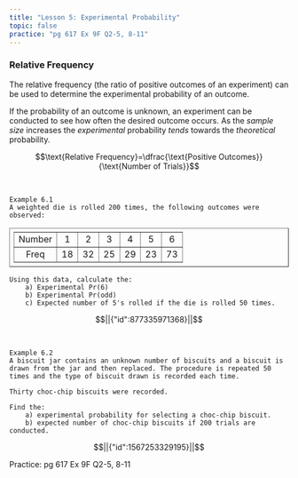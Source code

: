 ```yaml
---
title: "Lesson 5: Experimental Probability"
topic: false
practice: "pg 617 Ex 9F Q2-5, 8-11"
---
```


### Relative Frequency

The relative frequency (the ratio of positive outcomes of an experiment) can be used to determine the experimental probability of an outcome. 

If the probability of an outcome is unknown, an experiment can be conducted to see how often the desired outcome occurs. As the *sample size* increases the *experimental* probability *tends* towards the *theoretical* probability.

$$\text{Relative Frequency}=\dfrac{\text{Positive Outcomes}}{\text{Number of Trials}}$$

<br>

```
Example 6.1
A weighted die is rolled 200 times, the following outcomes were observed:
```


<center>
<table border=1 style="border-collapse:collapse; padding: 5pt; text-align:center">
  <tr>
    <td>  Number  </td>
    <td>1</td>
    <td>2</td>
    <td>3</td>
    <td>4</td>
    <td>5</td>
    <td>6</td>
  </tr>
  <tr>
    <td>Freq</td>
    <td> 18 </td>
    <td> 32 </td>
    <td> 25 </td>
    <td> 29 </td>
    <td> 23 </td>
    <td> 73 </td>
  </tr>
</table>
</center>


```
Using this data, calculate the:
    a) Experimental Pr(6)
    b) Experimental Pr(odd)
    c) Expected number of 5's rolled if the die is rolled 50 times. 
```


```math
||{"id":877335971368}||
```

<br>

```
Example 6.2
A biscuit jar contains an unknown number of biscuits and a biscuit is drawn from the jar and then replaced. The procedure is repeated 50 times and the type of biscuit drawn is recorded each time. 

Thirty choc-chip biscuits were recorded.

Find the:
    a) experimental probability for selecting a choc-chip biscuit. 
    b) expected number of choc-chip biscuits if 200 trials are conducted.
```

```math
||{"id":1567253329195}||
```

Practice: pg 617 Ex 9F Q2-5, 8-11